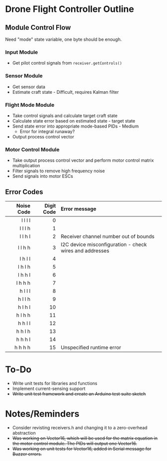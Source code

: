 # Drone Flight Controller Outline

## Module Control Flow

Need "mode" state variable, one byte should be enough.

### Input Module

- Get pilot control signals from `receiver.getControls()`

### Sensor Module

- Get sensor data
- Estimate craft state - Difficult, requires Kalman filter

### Flight Mode Module

- Take control signals and calculate target craft state
- Calculate state error based on estimated state - target state
- Send state error into appropriate mode-based PIDs - Medium
    - Error for integral runaway?
- Output process control vector

### Motor Control Module

- Take output process control vector and perform motor control matrix multiplication
- Filter signals to remove high frequency noise
- Send signals into motor ESCs


## Error Codes

| Noise Code | Digit Code | Error message |
| ---------: | ---------: | :------------ |
|    l l l l |          0 |               |
|    l l l h |          1 |               |
|    l l h l |          2 | Receiver channel number out of bounds                   |
|    l l h h |          3 | I2C device misconfiguration - check wires and addresses |
|    l h l l |          4 |               |
|    l h l h |          5 |               |
|    l h h l |          6 |               |
|    l h h h |          7 |               |
|    h l l l |          8 |               |
|    h l l h |          9 |               |
|    h l h l |         10 |               |
|    h l h h |         11 |               |
|    h h l l |         12 |               |
|    h h l h |         13 |               |
|    h h h l |         14 |               |
|    h h h h |         15 | Unspecified runtime error                               |


# To-Do

- Write unit tests for libraries and functions
- Implement current-sensing support
- ~~Write unit test framework and create an Arduino test suite sketch~~


# Notes/Reminders
- Consider revisting receivers.h and changing it to a zero-overhead abstraction
- ~~Was working on Vector16, which will be used for the matrix equation in the motor control module. The PIDs will output one Vector16.~~
- ~~Was working on unit tests for Vector16, added in Serial message for Buzzer errors.~~
